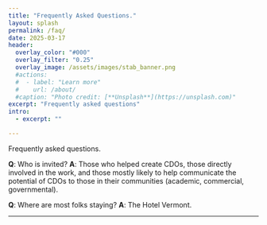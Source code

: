 ```yaml
---
title: "Frequently Asked Questions."
layout: splash
permalink: /faq/
date: 2025-03-17
header:
  overlay_color: "#000"
  overlay_filter: "0.25"
  overlay_image: /assets/images/stab_banner.png
  #actions:
  #  - label: "Learn more"
  #    url: /about/
  #caption: "Photo credit: [**Unsplash**](https://unsplash.com)"
excerpt: "Frequently asked questions"
intro:
  - excerpt: ""

---
```

Frequently asked questions.

**Q**: Who is invited?
**A**: Those who helped create CDOs, those directly involved in the work, and those mostly likely to help communicate the potential of CDOs to those in their communities (academic, commercial, governmental).

**Q**: Where are most folks staying?
**A**: The Hotel Vermont.

---
